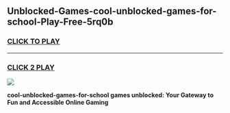 
## Unblocked-Games-cool-unblocked-games-for-school-Play-Free-5rq0b
<h3>
<a href="https://premium76.site?title=cool-unblocked-games-for-school&ref=20M">CLICK TO PLAY</a></h3>
<hr>

<h3>
<a href="https://premium76.site?title=cool-unblocked-games-for-school&ref=20M">CLICK 2 PLAY</a>
  
</h3>

<a href="https://premium76.site?title=cool-unblocked-games-for-school&ref=19M"><img src="https://clearcache.store/games.png"></a>


**cool-unblocked-games-for-school games unblocked: Your Gateway to Fun and Accessible Online Gaming**
